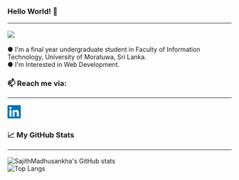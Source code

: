 ### Hello World! 👋 <hr>

![](https://komarev.com/ghpvc/?username=SajithMadhusankha)


&#9679; I'm a final year undergraduate student in Faculty of Information Technology, University of Moratuwa, Sri Lanka.<br>
&#9679; I'm Interested in Web Development.

### 📫 Reach me via: <hr>

<a href="https://www.linkedin.com/in/sajith-madhusankha-93681b180/">
<img src="LinkedIn_logo.png" alt="https://www.linkedin.com/in/sajith-madhusankha-93681b180/" width="30" height="30">
</a><br>

### 📈 My GitHub Stats <hr>

![SajithMadhusankha's GitHub stats](https://github-readme-stats.vercel.app/api?username=SajithMadhusankha&show_icons=true&theme=dark)<br>
![Top Langs](https://github-readme-stats.vercel.app/api/top-langs/?username=SajithMadhusankha&theme=dark) 



<!-- [<img](https://www.linkedin.com/in/sajith-madhusankha-93681b180/) -->
<!--
**SajithMadhusankha/SajithMadhusankha** is a ✨ _special_ ✨ repository because its `README.md` (this file) appears on your GitHub profile.

Here are some ideas to get you started:

- 🔭 I’m currently working on ...
- 🌱 I’m currently learning ...
- 👯 I’m looking to collaborate on ...
- 🤔 I’m looking for help with ...
- 💬 Ask me about ...
- 📫 How to reach me: ...
- 😄 Pronouns: ...
- ⚡ Fun fact: ...
-->


